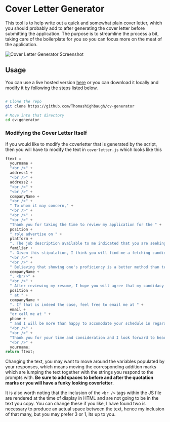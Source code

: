 # Cover Letter Generator

This tool is to help write out a quick and somewhat plain cover letter, which you should probably add to after generating the cover letter before submitting the application. The purpose is to streamline the process a bit, taking care of the boilerplate for you so you can focus more on the meat of the application.

![Cover Letter Generator Screenshot](screenshot.png)

## Usage

You can use a live hosted version [here](https://cv-generator-ten.vercel.app/) or you can download it locally and modify it by following the steps listed below.

```bash

# Clone the repo
git clone https://github.com/Thomashighbaugh/cv-generator

# Move into that directory
cd cv-generator

```

### Modifying the Cover Letter Itself

If you would like to modify the coverletter that is generated by the script, then you will have to modify the text in `coverletter.js` which looks like this

```javascript
ftext =
  yourname +
  "<br />" +
  address1 +
  "<br />" +
  address2 +
  "<br />" +
  "<br />" +
  companyName +
  "<br />" +
  " To whom it may concern," +
  "<br />" +
  "<br />" +
  "<br />" +
  "Thank you for taking the time to review my application for the " +
  position +
  " role advertise on " +
  platform +
  ". The job description available to me indicated that you are seeking candidates that are proficient with " +
  familiar +
  ". Given this stipulation, I think you will find me a fetching candidate for the position, which I think you will agree upon reviewing the information submitted with this application." +
  "<br />" +
  "<br />" +
  " Believing that showing one's proficiency is a better method than telling others about it, I would prefer to demonstrate this capacity to you rather than wax poetically about my talents, for which purpose I ask that you examine my portfolio website at https://thomasleonhighbaugh.me. Additionally, I would like to take the time to point out that the resume I have submitted is the print version of my HTML resume which can be viewed live at https://thomashighbaugh.github.io/resume/ in its fullest form. It was written leeveraging TailwindCSS and HTML such that I could more accurately control the use of whitespace on the page and insure that the styling of it met the muster of respect with which is only appropiate when advancing an application with " +
  companyName +
  ". <br/>" +
  "<br />" +
  " After reviewing my resume, I hope you will agree that my candidacy should be advanced for the position of " +
  position +
  " at " +
  companyName +
  ". If that is indeed the case, feel free to email me at " +
  email +
  "or call me at " +
  phone +
  " and I will be more than happy to accomodate your schedule in regards to scheduling of an interview in whatever format works best for you. If instead you do not think I am a good fit for this, please feel free to email me regarding any other roles you think I be better fit for within your organization and feel free to advance my resume towards such ends. " +
  "<br />" +
  "<br />" +
  "Thank you for your time and consideration and I look forward to hearing from you soon," +
  "<br />" +
  yourname;
return ftext;
```

Changing the text, you may want to move around the variables populated by your responses, which means moving the corresponding addition marks which are lumping the text together with the strings you respond to the prompts with. **Be sure to add spaces to before and after the quotation marks or you will have a funky looking coverletter**. 

It is also worth noting that the inclusion of the `<br />` tags within the JS file are rendered at the time of display in HTML and are not going to be in the text you copy. You can change these if you like, I have found two is necessary to produce an actual space between the text, hence my inclusion of that many, but you may prefer 3 or 1, its up to you. 
